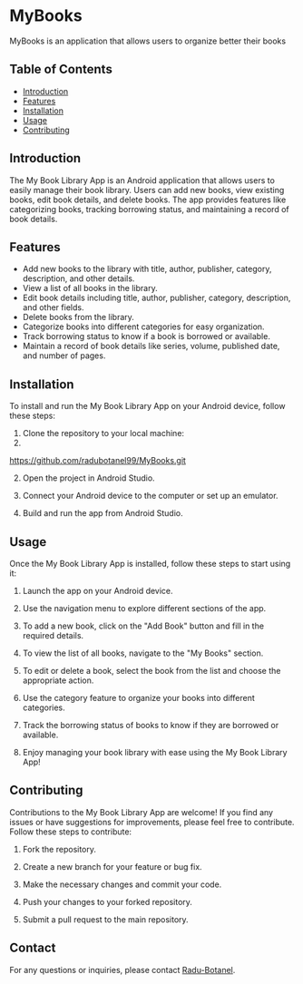 # MyBooks
MyBooks is an application that allows users to organize better their books

## Table of Contents
- [Introduction](#introduction)
- [Features](#features)
- [Installation](#installation)
- [Usage](#usage)
- [Contributing](#contributing)

## Introduction
The My Book Library App is an Android application that allows users to easily manage their book library. Users can add new books, view existing books, edit book details, and delete books. The app provides features like categorizing books, tracking borrowing status, and maintaining a record of book details.

## Features
- Add new books to the library with title, author, publisher, category, description, and other details.
- View a list of all books in the library.
- Edit book details including title, author, publisher, category, description, and other fields.
- Delete books from the library.
- Categorize books into different categories for easy organization.
- Track borrowing status to know if a book is borrowed or available.
- Maintain a record of book details like series, volume, published date, and number of pages.

## Installation
To install and run the My Book Library App on your Android device, follow these steps:

1. Clone the repository to your local machine:
2. 
https://github.com/radubotanel99/MyBooks.git

2. Open the project in Android Studio.

3. Connect your Android device to the computer or set up an emulator.

4. Build and run the app from Android Studio.

## Usage
Once the My Book Library App is installed, follow these steps to start using it:

1. Launch the app on your Android device.

2. Use the navigation menu to explore different sections of the app.

3. To add a new book, click on the "Add Book" button and fill in the required details.

4. To view the list of all books, navigate to the "My Books" section.

5. To edit or delete a book, select the book from the list and choose the appropriate action.

6. Use the category feature to organize your books into different categories.

7. Track the borrowing status of books to know if they are borrowed or available.

8. Enjoy managing your book library with ease using the My Book Library App!

## Contributing
Contributions to the My Book Library App are welcome! If you find any issues or have suggestions for improvements, please feel free to contribute. Follow these steps to contribute:

1. Fork the repository.

2. Create a new branch for your feature or bug fix.

3. Make the necessary changes and commit your code.

4. Push your changes to your forked repository.

5. Submit a pull request to the main repository.


## Contact
For any questions or inquiries, please contact [Radu-Botanel](radu.botanel99@e-uvt.ro).

